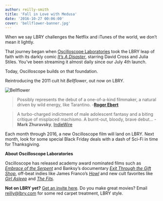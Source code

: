 ```yaml
---
author: reilly-smith
title: 'Fall in Love with Medusa'
date: '2016-10-27 00:06:00'
cover: 'bellflower-banner.jpg'
---
```

When we say LBRY challenges the Netflix and iTunes of the world, we don’t mean it lightly.

That journey began when [Oscilloscope Laboratories](http://www.oscilloscope.net/) took the LBRY leap of faith with its darkly comic [*It’s A Disaster*](lbry://itsadisaster), starring David Cross and Julia Stiles. You’ve been streaming it almost daily since our July 4th launch.

Today, Oscilloscope builds on that foundation.

Reintroducing the 2011 cult hit *Bellflower*, out now on LBRY.

![Bellflower](/img/news/bellflower-inline.jpg)

> Possibly represents the debut of a one-of-a-kind filmmaker, a natural driven by wild energy, like Tarantino.
> -[**Roger Ebert**](http://www.rogerebert.com/reviews/bellflower-2011)

>A turbo-charged indictment of male adolescent fantasy and a biting critique of misplaced machismo. A burnt-out, bloody, brave debut...
> -**Mark Zhuravsky**, [IndieWire](http://www.indiewire.com/2011/08/review-bellflower-a-burnt-out-bloody-brave-debut-117132/)

Each month through 2016, a new Oscilloscope film will land on LBRY. Next month, look for some special Black Friday deals with a dash of Sci-Fi in time for Thanksgiving.

**About Oscilloscope Laboratories**

Oscilloscope has released academy award nominated films such as [*Embrace of the Serpent*](https://www.rottentomatoes.com/m/embrace_of_the_serpent/) and Banksy’s documentary [*Exit Through the Gift Shop*](https://www.rottentomatoes.com/m/exit_through_the_gift_shop/), off-beat indies like James Franco’s [*Howl*](https://www.rottentomatoes.com/m/1211483-howl) and new cult favorites like [*Girl Asleep*](https://www.rottentomatoes.com/m/girl_asleep_2016) and [*The Fits*](https://www.rottentomatoes.com/m/the_fits_2016).

**Not on LBRY yet?** [Get an invite here](https://lbry.com/get). Do you make great movies? Email reilly@lbry.com for some red carpet treatment, LBRY style.
